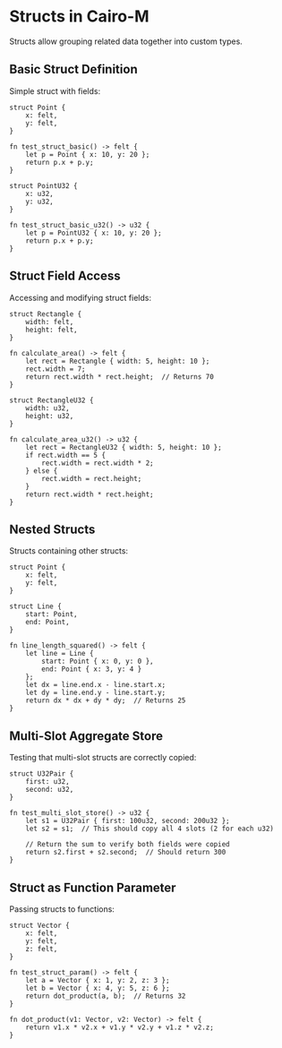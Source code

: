 # Structs in Cairo-M

Structs allow grouping related data together into custom types.

## Basic Struct Definition

Simple struct with fields:

```cairo-m
struct Point {
    x: felt,
    y: felt,
}

fn test_struct_basic() -> felt {
    let p = Point { x: 10, y: 20 };
    return p.x + p.y;
}
```

```cairo-m
struct PointU32 {
    x: u32,
    y: u32,
}

fn test_struct_basic_u32() -> u32 {
    let p = PointU32 { x: 10, y: 20 };
    return p.x + p.y;
}
```

## Struct Field Access

Accessing and modifying struct fields:

```cairo-m
struct Rectangle {
    width: felt,
    height: felt,
}

fn calculate_area() -> felt {
    let rect = Rectangle { width: 5, height: 10 };
    rect.width = 7;
    return rect.width * rect.height;  // Returns 70
}
```

```cairo-m
struct RectangleU32 {
    width: u32,
    height: u32,
}

fn calculate_area_u32() -> u32 {
    let rect = RectangleU32 { width: 5, height: 10 };
    if rect.width == 5 {
        rect.width = rect.width * 2;
    } else {
        rect.width = rect.height;
    }
    return rect.width * rect.height;
}
```

## Nested Structs

Structs containing other structs:

```cairo-m
struct Point {
    x: felt,
    y: felt,
}

struct Line {
    start: Point,
    end: Point,
}

fn line_length_squared() -> felt {
    let line = Line {
        start: Point { x: 0, y: 0 },
        end: Point { x: 3, y: 4 }
    };
    let dx = line.end.x - line.start.x;
    let dy = line.end.y - line.start.y;
    return dx * dx + dy * dy;  // Returns 25
}
```

## Multi-Slot Aggregate Store

Testing that multi-slot structs are correctly copied:

```cairo-m
struct U32Pair {
    first: u32,
    second: u32,
}

fn test_multi_slot_store() -> u32 {
    let s1 = U32Pair { first: 100u32, second: 200u32 };
    let s2 = s1;  // This should copy all 4 slots (2 for each u32)

    // Return the sum to verify both fields were copied
    return s2.first + s2.second;  // Should return 300
}
```

## Struct as Function Parameter

Passing structs to functions:

```cairo-m
struct Vector {
    x: felt,
    y: felt,
    z: felt,
}

fn test_struct_param() -> felt {
    let a = Vector { x: 1, y: 2, z: 3 };
    let b = Vector { x: 4, y: 5, z: 6 };
    return dot_product(a, b);  // Returns 32
}

fn dot_product(v1: Vector, v2: Vector) -> felt {
    return v1.x * v2.x + v1.y * v2.y + v1.z * v2.z;
}
```
